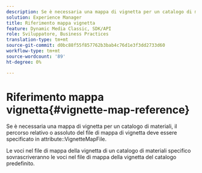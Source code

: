 ```yaml
---
description: Se è necessaria una mappa di vignetta per un catalogo di materiali, il percorso relativo o assoluto del file di mappa di vignetta deve essere specificato nell'attributo VignetteMapFile.
solution: Experience Manager
title: Riferimento mappa vignetta
feature: Dynamic Media Classic, SDK/API
role: Sviluppatore, Business Practices
translation-type: tm+mt
source-git-commit: d0bc88f55f857762b3bab4c76d1e3f3dd2733d60
workflow-type: tm+mt
source-wordcount: '89'
ht-degree: 0%

---
```



# Riferimento mappa vignetta{#vignette-map-reference}

Se è necessaria una mappa di vignetta per un catalogo di materiali, il percorso relativo o assoluto del file di mappa di vignetta deve essere specificato in attribute::VignetteMapFile.

Le voci nel file di mappa della vignetta di un catalogo di materiali specifico sovrascriveranno le voci nel file di mappa della vignetta del catalogo predefinito.
